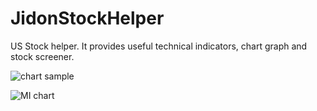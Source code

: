 # JidonStockHelper
US Stock helper. It provides useful technical indicators, chart graph and stock screener. 


![chart sample](https://user-images.githubusercontent.com/16080882/224492973-f4a9b626-9a90-47fd-9ee1-1356a7734b8e.jpg)

![MI chart](https://user-images.githubusercontent.com/16080882/224493062-a8dabc48-2756-4d8e-a47b-b5d09e585010.jpg)
